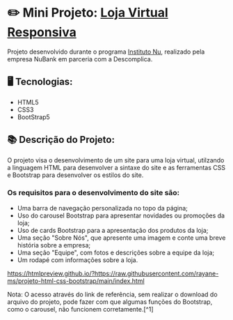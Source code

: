 ﻿# :pencil2: Mini Projeto: [Loja Virtual Responsiva](https://htmlpreview.github.io/?https://raw.githubusercontent.com/rayane-ms/projeto-html-css-bootstrap/main/index.html)
 
  Projeto desenvolvido durante o programa [Instituto Nu](https://institutonu.com.br), realizado pela empresa NuBank em parceria com a Descomplica.
 
 ## :desktop_computer:	Tecnologias:
 - HTML5
 - CSS3
 - BootStrap5
 
 
## :books: Descrição do Projeto:

O projeto visa o desenvolvimento de um site para uma loja virtual, utilzando a linguagem HTML para desenvolver a sintaxe do site e as ferramentas CSS e Bootstrap para desenvolver os estilos do site.

### Os requisitos para o desenvolvimento do site são:

- Uma barra de navegação personalizada no topo da página;
- Uso do carousel Bootstrap para apresentar novidades ou promoções da loja;
- Uso de cards Bootstrap para a apresentação dos produtos da loja;
- Uma seção "Sobre Nós", que apresente uma imagem e conte uma breve história sobre a empresa;
- Uma seção "Equipe", com fotos e descrições sobre a equipe da loja;
- Um rodapé com informações sobre a loja.

https://htmlpreview.github.io/?https://raw.githubusercontent.com/rayane-ms/projeto-html-css-bootstrap/main/index.html


Nota:
O acesso através do link de referência, sem realizar o download do arquivo do projeto, pode fazer com que algumas funções do Bootstrap, como o carousel, não funcionem corretamente.[^1]
